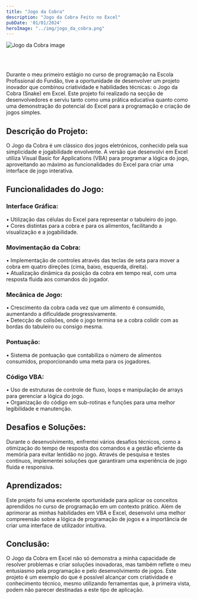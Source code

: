 ```yaml
---
title: "Jogo da Cobra"
description: "Jogo da Cobra Feito no Excel"
pubDate: '01/01/2024'
heroImage: "../img/jogo_da_cobra.png"
---
```


![Jogo da Cobra image](/img/jogo_da_cobra.png) 

<br><br>

Durante o meu primeiro estágio no curso de programação na Escola Profissional do Fundão, tive a oportunidade de desenvolver um projeto inovador que combinou criatividade e habilidades técnicas: o Jogo da Cobra (Snake) em Excel. Este projeto foi realizado na secção de desenvolvedores e serviu tanto como uma prática educativa quanto como uma demonstração do potencial do Excel para a programação e criação de jogos simples.

## Descrição do Projeto:

O Jogo da Cobra é um clássico dos jogos eletrónicos, conhecido pela sua simplicidade e jogabilidade envolvente. A versão que desenvolvi em Excel utiliza Visual Basic for Applications (VBA) para programar a lógica do jogo, aproveitando ao máximo as funcionalidades do Excel para criar uma interface de jogo interativa.

## Funcionalidades do Jogo:

### Interface Gráfica: <br>

• Utilização das células do Excel para representar o tabuleiro do jogo. <br>
• Cores distintas para a cobra e para os alimentos, facilitando a visualização e a jogabilidade.

### Movimentação da Cobra: <br>

• Implementação de controles através das teclas de seta para mover a cobra em quatro direções (cima, baixo, esquerda, direita). <br>
• Atualização dinâmica da posição da cobra em tempo real, com uma resposta fluida aos comandos do jogador.

### Mecânica de Jogo: <br>

• Crescimento da cobra cada vez que um alimento é consumido, aumentando a dificuldade progressivamente. <br>
• Detecção de colisões, onde o jogo termina se a cobra colidir com as bordas do tabuleiro ou consigo mesma.

### Pontuação: <br>

• Sistema de pontuação que contabiliza o número de alimentos consumidos, proporcionando uma meta para os jogadores.

### Código VBA: <br>

• Uso de estruturas de controle de fluxo, loops e manipulação de arrays para gerenciar a lógica do jogo. <br>
• Organização do código em sub-rotinas e funções para uma melhor legibilidade e manutenção.

## Desafios e Soluções: <br>

Durante o desenvolvimento, enfrentei vários desafios técnicos, como a otimização do tempo de resposta dos comandos e a gestão eficiente da memória para evitar lentidão no jogo. Através de pesquisa e testes contínuos, implementei soluções que garantiram uma experiência de jogo fluida e responsiva.

## Aprendizados:

Este projeto foi uma excelente oportunidade para aplicar os conceitos aprendidos no curso de programação em um contexto prático. Além de aprimorar as minhas habilidades em VBA e Excel, desenvolvi uma melhor compreensão sobre a lógica de programação de jogos e a importância de criar uma interface de utilizador intuitiva.

## Conclusão:

O Jogo da Cobra em Excel não só demonstra a minha capacidade de resolver problemas e criar soluções inovadoras, mas também reflete o meu entusiasmo pela programação e pelo desenvolvimento de jogos. Este projeto é um exemplo do que é possível alcançar com criatividade e conhecimento técnico, mesmo utilizando ferramentas que, à primeira vista, podem não parecer destinadas a este tipo de aplicação.